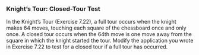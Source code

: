 ### Knight’s Tour: Closed-Tour Test

In the Knight’s Tour (Exercise 7.22), a full tour occurs when the knight makes 64 moves, touching each square of the chessboard once and only once. A
closed tour occurs when the 64th move is one move away from the square in which the knight started
the tour. Modify the application you wrote in Exercise 7.22 to test for a closed tour if a full tour
has occurred.